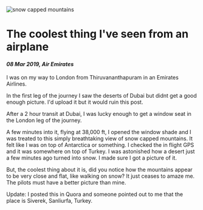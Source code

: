<img class='img img--left img--grow' src='/posts/photos/snow-mountains.jpg' alt='snow capped mountains' title='snow capped mountains' />

# The coolest thing I've seen from an airplane

#### _08 Mar 2019, Air Emirates_

I was on my way to London from Thiruvananthapuram in an Emirates Airlines.

In the first leg of the journey I saw the deserts of Dubai but didnt get a good
enough picture. I'd upload it but it would ruin this post.

After a 2 hour transit at Dubai, I was lucky enough to get a window seat in the
London leg of the journey.

A few minutes into it, flying at 38,000 ft, I opened the window shade and I was
treated to this simply breathtaking view of snow capped mountains. It felt like
I was on top of Antarctica or something. I checked the in flight GPS and it was
somewhere on top of Turkey. I was astonished how a desert just a few minutes ago
turned into snow. I made sure I got a picture of it.

But, the coolest thing about it is, did you notice how the mountains appear to
be very close and flat, like walking on snow? It just ceases to amaze me. The
pilots must have a better picture than mine.

Update: I posted this in Quora and someone pointed out to me that the place is
Siverek, Sanliurfa, Turkey.
